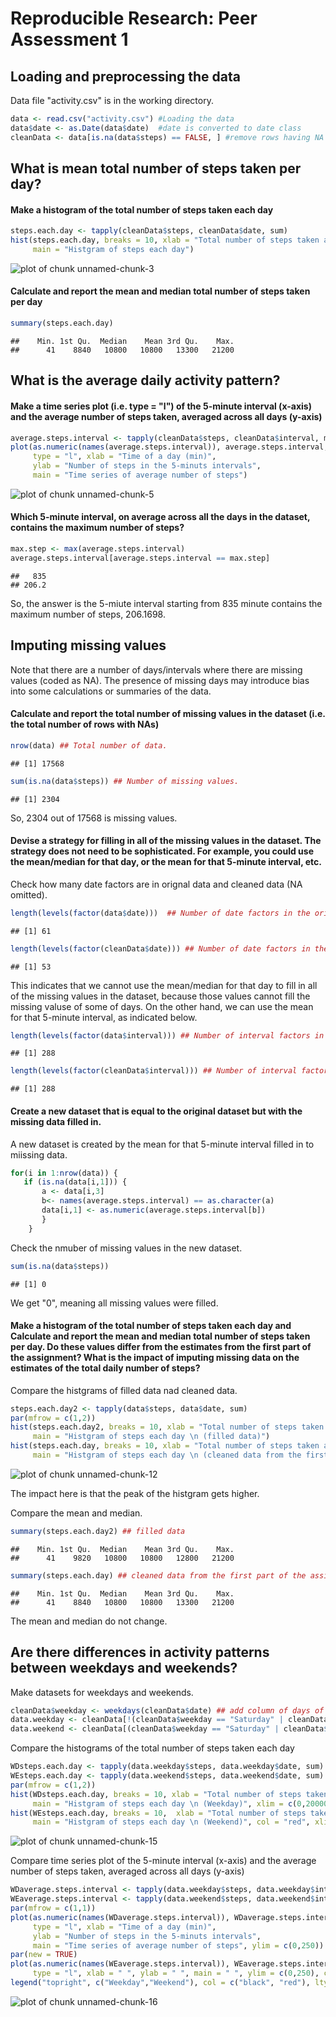 # Reproducible Research: Peer Assessment 1

## Loading and preprocessing the data
Data file "activity.csv" is in the working directory. 

```r
data <- read.csv("activity.csv") #Loading the data
data$date <- as.Date(data$date)  #date is converted to date class
cleanData <- data[is.na(data$steps) == FALSE, ] #remove rows having NA values
```
## What is mean total number of steps taken per day?
#### Make a histogram of the total number of steps taken each day

```r
steps.each.day <- tapply(cleanData$steps, cleanData$date, sum)
hist(steps.each.day, breaks = 10, xlab = "Total number of steps taken a day",
     main = "Histgram of steps each day")
```

![plot of chunk unnamed-chunk-3](figure/unnamed-chunk-3.png) 

#### Calculate and report the mean and median total number of steps taken per day

```r
summary(steps.each.day)
```

```
##    Min. 1st Qu.  Median    Mean 3rd Qu.    Max. 
##      41    8840   10800   10800   13300   21200
```
## What is the average daily activity pattern?
#### Make a time series plot (i.e. type = "l") of the 5-minute interval (x-axis) and the average number of steps taken, averaged across all days (y-axis)

```r
average.steps.interval <- tapply(cleanData$steps, cleanData$interval, mean)
plot(as.numeric(names(average.steps.interval)), average.steps.interval, 
     type = "l", xlab = "Time of a day (min)",
     ylab = "Number of steps in the 5-minuts intervals", 
     main = "Time series of average number of steps")
```

![plot of chunk unnamed-chunk-5](figure/unnamed-chunk-5.png) 

#### Which 5-minute interval, on average across all the days in the dataset, contains the maximum number of steps?

```r
max.step <- max(average.steps.interval)
average.steps.interval[average.steps.interval == max.step]
```

```
##   835 
## 206.2
```
So, the answer is the 5-miute interval starting from 835 minute contains the maximum number of steps, 206.1698.
## Imputing missing values
Note that there are a number of days/intervals where there are missing values (coded as NA). The presence of missing days may introduce bias into some calculations or summaries of the data.

#### Calculate and report the total number of missing values in the dataset (i.e. the total number of rows with NAs)

```r
nrow(data) ## Total number of data.
```

```
## [1] 17568
```

```r
sum(is.na(data$steps)) ## Number of missing values.
```

```
## [1] 2304
```
So, 2304 out of  17568 is missing values.

#### Devise a strategy for filling in all of the missing values in the dataset. The strategy does not need to be sophisticated. For example, you could use the mean/median for that day, or the mean for that 5-minute interval, etc.

Check how many date factors are in orignal data and cleaned data (NA omitted).

```r
length(levels(factor(data$date)))  ## Number of date factors in the original data
```

```
## [1] 61
```

```r
length(levels(factor(cleanData$date))) ## Number of date factors in the cleaned data
```

```
## [1] 53
```
This indicates that we cannot use the mean/median for that day to fill in all of the missing values in the dataset, because those values cannot fill the missing valuse of some of days. On the other hand, we can use the mean for that 5-minute interval, as indicated below.

```r
length(levels(factor(data$interval))) ## Number of interval factors in the original data
```

```
## [1] 288
```

```r
length(levels(factor(cleanData$interval))) ## Number of interval factors in the cleaned data
```

```
## [1] 288
```

#### Create a new dataset that is equal to the original dataset but with the missing data filled in.

A new dataset is created by the mean for that 5-minute interval filled in to miissing data.

```r
for(i in 1:nrow(data)) {
   if (is.na(data[i,1])) {
       a <- data[i,3]
       b<- names(average.steps.interval) == as.character(a) 
       data[i,1] <- as.numeric(average.steps.interval[b])
       }
    }
```

Check the nmuber of missing values in the new dataset.

```r
sum(is.na(data$steps))
```

```
## [1] 0
```
We get "0", meaning all missing values were filled.

#### Make a histogram of the total number of steps taken each day and Calculate and report the mean and median total number of steps taken per day. Do these values differ from the estimates from the first part of the assignment? What is the impact of imputing missing data on the estimates of the total daily number of steps?
Compare the histgrams of filled data nad cleaned data.

```r
steps.each.day2 <- tapply(data$steps, data$date, sum)
par(mfrow = c(1,2))
hist(steps.each.day2, breaks = 10, xlab = "Total number of steps taken a day",
     main = "Histgram of steps each day \n (filled data)")
hist(steps.each.day, breaks = 10, xlab = "Total number of steps taken a day",
     main = "Histgram of steps each day \n (cleaned data from the first part)")
```

![plot of chunk unnamed-chunk-12](figure/unnamed-chunk-12.png) 

The impact here is that the peak of the histgram gets higher.   

Compare the mean and median.

```r
summary(steps.each.day2) ## filled data
```

```
##    Min. 1st Qu.  Median    Mean 3rd Qu.    Max. 
##      41    9820   10800   10800   12800   21200
```

```r
summary(steps.each.day) ## cleaned data from the first part of the assigmnet
```

```
##    Min. 1st Qu.  Median    Mean 3rd Qu.    Max. 
##      41    8840   10800   10800   13300   21200
```
The mean and median do not change.

## Are there differences in activity patterns between weekdays and weekends?
Make datasets for weekdays and weekends.

```r
cleanData$weekday <- weekdays(cleanData$date) ## add column of days of week.
data.weekday <- cleanData[!(cleanData$weekday == "Saturday" | cleanData$weekday == "Sunday"), ]
data.weekend <- cleanData[(cleanData$weekday == "Saturday" | cleanData$weekday == "Sunday"), ]
```
Compare the histograms of the total number of steps taken each day

```r
WDsteps.each.day <- tapply(data.weekday$steps, data.weekday$date, sum)
WEsteps.each.day <- tapply(data.weekend$steps, data.weekend$date, sum)
par(mfrow = c(1,2))
hist(WDsteps.each.day, breaks = 10, xlab = "Total number of steps taken a day",
     main = "Histgram of steps each day \n (Weekday)", xlim = c(0,20000))
hist(WEsteps.each.day, breaks = 10,  xlab = "Total number of steps taken a day",
     main = "Histgram of steps each day \n (Weekend)", col = "red", xlim = c(0, 20000))
```

![plot of chunk unnamed-chunk-15](figure/unnamed-chunk-15.png) 


Compare time series plot of the 5-minute interval (x-axis) and the average number of steps taken, averaged across all days (y-axis)

```r
WDaverage.steps.interval <- tapply(data.weekday$steps, data.weekday$interval, mean)
WEaverage.steps.interval <- tapply(data.weekend$steps, data.weekend$interval, mean)
par(mfrow = c(1,1))
plot(as.numeric(names(WDaverage.steps.interval)), WDaverage.steps.interval, 
     type = "l", xlab = "Time of a day (min)",
     ylab = "Number of steps in the 5-minuts intervals", 
     main = "Time series of average number of steps", ylim = c(0,250))
par(new = TRUE)
plot(as.numeric(names(WEaverage.steps.interval)), WEaverage.steps.interval, 
     type = "l", xlab = " ", ylab = " ", main = " ", ylim = c(0,250), col = "red")
legend("topright", c("Weekday","Weekend"), col = c("black", "red"), lty =c(1,1))
```

![plot of chunk unnamed-chunk-16](figure/unnamed-chunk-16.png) 
